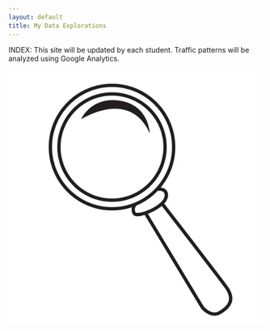 ```yaml
---
layout: default
title: My Data Explorations
---
```


INDEX: This site will be updated by each student. Traffic patterns
will be analyzed using Google Analytics.

![glass](./assets/images/magnifying-glass-logo.jpeg)

